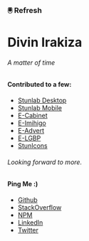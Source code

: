 ###  🖲 Refresh

# Divin Irakiza
<!--
**DivinIrakiza/divinirakiza** is a ✨ _special_ ✨ repository because its `README.md` (this file) appears on your GitHub profile.
-->

###### A matter of time

#### Contributed to a few:
  - [Stunlab Desktop](https://stunnitysoft.github.io/stunlab_user/)
  - [Stunlab Mobile](https://stunlabmobile.herokuapp.com/)
  - [E-Cabinet](https://ecabinet.primature.gov.rw/)
  - [E-Imihigo](https://imihigo.primature.gov.rw/)
  - [E-Advert](https://ussd.rba.co.rw/)
  - [E-LGBP](http://197.243.20.127:4200)
  - [StunIcons](http://stunicons.com)

###### Looking forward to more.

#### Ping Me :)
  - [Github](https://github.com/DivinIrakiza)
  - [StackOverflow](https://stackoverflow.com/users/11458778/divin-irakiza)
  - [NPM](https://www.npmjs.com/~divinirakiza)
  - [LinkedIn](https://www.linkedin.com/in/divin-irakiza-374256193/)
  - [Twitter](https://twitter.com/divinirakiza)


